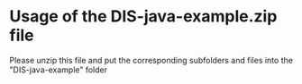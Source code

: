 # Usage of the DIS-java-example.zip file

Please unzip this file and put the corresponding subfolders and files into the "DIS-java-example" folder
